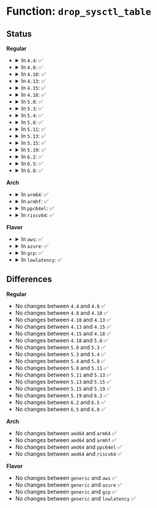 # Function: <code>drop_sysctl_table</code>

## Status
<b>Regular</b>
<ul>
<li>
<details>
<summary>In <code>4.4</code>: ✅</summary>

```c
void drop_sysctl_table(struct ctl_table_header *header);
```

**Collision:** Unique Static

**Inline:** No

**Transformation:** False

**Instances:**

```
In fs/proc/proc_sysctl.c (ffffffff81284840)
Location: fs/proc/proc_sysctl.c:1544
Inline: False
Direct callers:
  - fs/proc/proc_sysctl.c:put_links
  - fs/proc/proc_sysctl.c:drop_sysctl_table
  - fs/proc/proc_sysctl.c:unregister_sysctl_table
  - fs/proc/proc_sysctl.c:insert_header
  - fs/proc/proc_sysctl.c:insert_header
  - fs/proc/proc_sysctl.c:insert_header
  - fs/proc/proc_sysctl.c:__register_sysctl_table
  - fs/proc/proc_sysctl.c:__register_sysctl_table
  - fs/proc/proc_sysctl.c:__register_sysctl_table
  - fs/proc/proc_sysctl.c:__register_sysctl_table
  - fs/proc/proc_sysctl.c:__register_sysctl_table
```
**Symbols:**

```
ffffffff81284840-ffffffff8128491b: drop_sysctl_table (STB_LOCAL)
```
</details>
</li>
<li>
<details>
<summary>In <code>4.8</code>: ✅</summary>

```c
void drop_sysctl_table(struct ctl_table_header *header);
```

**Collision:** Unique Static

**Inline:** No

**Transformation:** False

**Instances:**

```
In fs/proc/proc_sysctl.c (ffffffff812b1910)
Location: fs/proc/proc_sysctl.c:1550
Inline: False
Direct callers:
  - fs/proc/proc_sysctl.c:unregister_sysctl_table
  - fs/proc/proc_sysctl.c:drop_sysctl_table
  - fs/proc/proc_sysctl.c:put_links
  - fs/proc/proc_sysctl.c:__register_sysctl_table
  - fs/proc/proc_sysctl.c:__register_sysctl_table
  - fs/proc/proc_sysctl.c:__register_sysctl_table
  - fs/proc/proc_sysctl.c:__register_sysctl_table
  - fs/proc/proc_sysctl.c:__register_sysctl_table
  - fs/proc/proc_sysctl.c:__register_sysctl_table
  - fs/proc/proc_sysctl.c:__register_sysctl_table
  - fs/proc/proc_sysctl.c:insert_header
  - fs/proc/proc_sysctl.c:insert_header
  - fs/proc/proc_sysctl.c:insert_header
```
**Symbols:**

```
ffffffff812b1910-ffffffff812b19eb: drop_sysctl_table (STB_LOCAL)
```
</details>
</li>
<li>
<details>
<summary>In <code>4.10</code>: ✅</summary>

```c
void drop_sysctl_table(struct ctl_table_header *header);
```

**Collision:** Unique Static

**Inline:** No

**Transformation:** False

**Instances:**

```
In fs/proc/proc_sysctl.c (ffffffff812c71b0)
Location: fs/proc/proc_sysctl.c:1556
Inline: False
Direct callers:
  - fs/proc/proc_sysctl.c:unregister_sysctl_table
  - fs/proc/proc_sysctl.c:drop_sysctl_table
  - fs/proc/proc_sysctl.c:put_links
  - fs/proc/proc_sysctl.c:__register_sysctl_table
  - fs/proc/proc_sysctl.c:__register_sysctl_table
  - fs/proc/proc_sysctl.c:__register_sysctl_table
  - fs/proc/proc_sysctl.c:__register_sysctl_table
  - fs/proc/proc_sysctl.c:__register_sysctl_table
  - fs/proc/proc_sysctl.c:__register_sysctl_table
  - fs/proc/proc_sysctl.c:__register_sysctl_table
  - fs/proc/proc_sysctl.c:insert_header
  - fs/proc/proc_sysctl.c:insert_header
  - fs/proc/proc_sysctl.c:insert_header
```
**Symbols:**

```
ffffffff812c71b0-ffffffff812c728b: drop_sysctl_table (STB_LOCAL)
```
</details>
</li>
<li>
<details>
<summary>In <code>4.13</code>: ✅</summary>

```c
void drop_sysctl_table(struct ctl_table_header *header);
```

**Collision:** Unique Static

**Inline:** No

**Transformation:** False

**Instances:**

```
In fs/proc/proc_sysctl.c (ffffffff812d4340)
Location: fs/proc/proc_sysctl.c:1620
Inline: False
Direct callers:
  - fs/proc/proc_sysctl.c:drop_sysctl_table
  - fs/proc/proc_sysctl.c:put_links
  - fs/proc/proc_sysctl.c:__register_sysctl_table
  - fs/proc/proc_sysctl.c:__register_sysctl_table
  - fs/proc/proc_sysctl.c:__register_sysctl_table
  - fs/proc/proc_sysctl.c:__register_sysctl_table
  - fs/proc/proc_sysctl.c:__register_sysctl_table
  - fs/proc/proc_sysctl.c:insert_header
  - fs/proc/proc_sysctl.c:insert_header
  - fs/proc/proc_sysctl.c:insert_header
  - fs/proc/proc_sysctl.c:insert_header
  - fs/proc/proc_sysctl.c:insert_header
```
**Symbols:**

```
ffffffff812d4340-ffffffff812d44f4: drop_sysctl_table (STB_LOCAL)
```
</details>
</li>
<li>
<details>
<summary>In <code>4.15</code>: ✅</summary>

```c
void drop_sysctl_table(struct ctl_table_header *header);
```

**Collision:** Unique Static

**Inline:** No

**Transformation:** False

**Instances:**

```
In fs/proc/proc_sysctl.c (ffffffff812f8b70)
Location: fs/proc/proc_sysctl.c:1621
Inline: False
Direct callers:
  - fs/proc/proc_sysctl.c:drop_sysctl_table
  - fs/proc/proc_sysctl.c:put_links
  - fs/proc/proc_sysctl.c:__register_sysctl_table
  - fs/proc/proc_sysctl.c:__register_sysctl_table
  - fs/proc/proc_sysctl.c:__register_sysctl_table
  - fs/proc/proc_sysctl.c:__register_sysctl_table
  - fs/proc/proc_sysctl.c:__register_sysctl_table
  - fs/proc/proc_sysctl.c:insert_header
  - fs/proc/proc_sysctl.c:insert_header
  - fs/proc/proc_sysctl.c:insert_header
  - fs/proc/proc_sysctl.c:insert_header
  - fs/proc/proc_sysctl.c:insert_header
```
**Symbols:**

```
ffffffff812f8b70-ffffffff812f8d24: drop_sysctl_table (STB_LOCAL)
```
</details>
</li>
<li>
<details>
<summary>In <code>4.18</code>: ✅</summary>

```c
void drop_sysctl_table(struct ctl_table_header *header);
```

**Collision:** Unique Static

**Inline:** No

**Transformation:** False

**Instances:**

```
In fs/proc/proc_sysctl.c (ffffffff81326470)
Location: fs/proc/proc_sysctl.c:1623
Inline: False
Direct callers:
  - fs/proc/proc_sysctl.c:unregister_sysctl_table
  - fs/proc/proc_sysctl.c:drop_sysctl_table
  - fs/proc/proc_sysctl.c:put_links
  - fs/proc/proc_sysctl.c:__register_sysctl_table
  - fs/proc/proc_sysctl.c:__register_sysctl_table
  - fs/proc/proc_sysctl.c:__register_sysctl_table
  - fs/proc/proc_sysctl.c:__register_sysctl_table
  - fs/proc/proc_sysctl.c:__register_sysctl_table
  - fs/proc/proc_sysctl.c:insert_header
  - fs/proc/proc_sysctl.c:insert_header
  - fs/proc/proc_sysctl.c:insert_header
  - fs/proc/proc_sysctl.c:insert_header
  - fs/proc/proc_sysctl.c:insert_header
```
**Symbols:**

```
ffffffff81326470-ffffffff8132661b: drop_sysctl_table (STB_LOCAL)
```
</details>
</li>
<li>
<details>
<summary>In <code>5.0</code>: ✅</summary>

```c
void drop_sysctl_table(struct ctl_table_header *header);
```

**Collision:** Unique Static

**Inline:** No

**Transformation:** False

**Instances:**

```
In fs/proc/proc_sysctl.c (ffffffff8133d340)
Location: fs/proc/proc_sysctl.c:1622
Inline: False
Direct callers:
  - fs/proc/proc_sysctl.c:unregister_sysctl_table
  - fs/proc/proc_sysctl.c:drop_sysctl_table
  - fs/proc/proc_sysctl.c:put_links
  - fs/proc/proc_sysctl.c:__register_sysctl_table
  - fs/proc/proc_sysctl.c:__register_sysctl_table
  - fs/proc/proc_sysctl.c:__register_sysctl_table
  - fs/proc/proc_sysctl.c:__register_sysctl_table
  - fs/proc/proc_sysctl.c:__register_sysctl_table
  - fs/proc/proc_sysctl.c:insert_header
  - fs/proc/proc_sysctl.c:insert_header
  - fs/proc/proc_sysctl.c:insert_header
  - fs/proc/proc_sysctl.c:insert_header
  - fs/proc/proc_sysctl.c:insert_header
```
**Symbols:**

```
ffffffff8133d340-ffffffff8133d4f2: drop_sysctl_table (STB_LOCAL)
```
</details>
</li>
<li>
<details>
<summary>In <code>5.3</code>: ✅</summary>

```c
void drop_sysctl_table(struct ctl_table_header *header);
```

**Collision:** Unique Static

**Inline:** No

**Transformation:** False

**Instances:**

```
In fs/proc/proc_sysctl.c (ffffffff81365650)
Location: fs/proc/proc_sysctl.c:1647
Inline: False
Direct callers:
  - fs/proc/proc_sysctl.c:unregister_sysctl_table
  - fs/proc/proc_sysctl.c:drop_sysctl_table
  - fs/proc/proc_sysctl.c:put_links
  - fs/proc/proc_sysctl.c:__register_sysctl_table
  - fs/proc/proc_sysctl.c:__register_sysctl_table
  - fs/proc/proc_sysctl.c:__register_sysctl_table
  - fs/proc/proc_sysctl.c:__register_sysctl_table
  - fs/proc/proc_sysctl.c:__register_sysctl_table
  - fs/proc/proc_sysctl.c:insert_header
  - fs/proc/proc_sysctl.c:insert_header
  - fs/proc/proc_sysctl.c:insert_header
  - fs/proc/proc_sysctl.c:insert_header
  - fs/proc/proc_sysctl.c:insert_header
```
**Symbols:**

```
ffffffff81365650-ffffffff813657fb: drop_sysctl_table (STB_LOCAL)
```
</details>
</li>
<li>
<details>
<summary>In <code>5.4</code>: ✅</summary>

```c
void drop_sysctl_table(struct ctl_table_header *header);
```

**Collision:** Unique Static

**Inline:** No

**Transformation:** False

**Instances:**

```
In fs/proc/proc_sysctl.c (ffffffff8137d8e0)
Location: fs/proc/proc_sysctl.c:1647
Inline: False
Direct callers:
  - fs/proc/proc_sysctl.c:unregister_sysctl_table
  - fs/proc/proc_sysctl.c:drop_sysctl_table
  - fs/proc/proc_sysctl.c:put_links
  - fs/proc/proc_sysctl.c:__register_sysctl_table
  - fs/proc/proc_sysctl.c:__register_sysctl_table
  - fs/proc/proc_sysctl.c:__register_sysctl_table
  - fs/proc/proc_sysctl.c:__register_sysctl_table
  - fs/proc/proc_sysctl.c:__register_sysctl_table
  - fs/proc/proc_sysctl.c:insert_header
  - fs/proc/proc_sysctl.c:insert_header
  - fs/proc/proc_sysctl.c:insert_header
  - fs/proc/proc_sysctl.c:insert_header
  - fs/proc/proc_sysctl.c:insert_header
```
**Symbols:**

```
ffffffff8137d8e0-ffffffff8137da8b: drop_sysctl_table (STB_LOCAL)
```
</details>
</li>
<li>
<details>
<summary>In <code>5.8</code>: ✅</summary>

```c
void drop_sysctl_table(struct ctl_table_header *header);
```

**Collision:** Unique Static

**Inline:** No

**Transformation:** False

**Instances:**

```
In fs/proc/proc_sysctl.c (ffffffff813c7ee0)
Location: fs/proc/proc_sysctl.c:1630
Inline: False
Direct callers:
  - fs/proc/proc_sysctl.c:drop_sysctl_table
  - fs/proc/proc_sysctl.c:put_links
  - fs/proc/proc_sysctl.c:__register_sysctl_table
  - fs/proc/proc_sysctl.c:__register_sysctl_table
  - fs/proc/proc_sysctl.c:get_subdir
  - fs/proc/proc_sysctl.c:get_subdir
  - fs/proc/proc_sysctl.c:get_subdir
  - fs/proc/proc_sysctl.c:get_subdir
  - fs/proc/proc_sysctl.c:get_subdir
  - fs/proc/proc_sysctl.c:get_subdir
  - fs/proc/proc_sysctl.c:insert_header
  - fs/proc/proc_sysctl.c:insert_header
  - fs/proc/proc_sysctl.c:insert_header
  - fs/proc/proc_sysctl.c:insert_header
  - fs/proc/proc_sysctl.c:insert_header
```
**Symbols:**

```
ffffffff813c7ee0-ffffffff813c802f: drop_sysctl_table (STB_LOCAL)
```
</details>
</li>
<li>
<details>
<summary>In <code>5.11</code>: ✅</summary>

```c
void drop_sysctl_table(struct ctl_table_header *header);
```

**Collision:** Unique Static

**Inline:** No

**Transformation:** False

**Instances:**

```
In fs/proc/proc_sysctl.c (ffffffff813d9ed0)
Location: fs/proc/proc_sysctl.c:1630
Inline: False
Direct callers:
  - fs/proc/proc_sysctl.c:drop_sysctl_table
  - fs/proc/proc_sysctl.c:put_links
  - fs/proc/proc_sysctl.c:__register_sysctl_table
  - fs/proc/proc_sysctl.c:__register_sysctl_table
  - fs/proc/proc_sysctl.c:get_subdir
  - fs/proc/proc_sysctl.c:get_subdir
  - fs/proc/proc_sysctl.c:get_subdir
  - fs/proc/proc_sysctl.c:get_subdir
  - fs/proc/proc_sysctl.c:get_subdir
  - fs/proc/proc_sysctl.c:get_subdir
  - fs/proc/proc_sysctl.c:insert_header
  - fs/proc/proc_sysctl.c:insert_header
  - fs/proc/proc_sysctl.c:insert_header
  - fs/proc/proc_sysctl.c:insert_header
  - fs/proc/proc_sysctl.c:insert_header
```
**Symbols:**

```
ffffffff813d9ed0-ffffffff813da01f: drop_sysctl_table (STB_LOCAL)
```
</details>
</li>
<li>
<details>
<summary>In <code>5.13</code>: ✅</summary>

```c
void drop_sysctl_table(struct ctl_table_header *header);
```

**Collision:** Unique Static

**Inline:** No

**Transformation:** False

**Instances:**

```
In fs/proc/proc_sysctl.c (ffffffff813e0d20)
Location: fs/proc/proc_sysctl.c:1634
Inline: False
Direct callers:
  - fs/proc/proc_sysctl.c:drop_sysctl_table
  - fs/proc/proc_sysctl.c:put_links
  - fs/proc/proc_sysctl.c:__register_sysctl_table
  - fs/proc/proc_sysctl.c:__register_sysctl_table
  - fs/proc/proc_sysctl.c:__register_sysctl_table
  - fs/proc/proc_sysctl.c:__register_sysctl_table
  - fs/proc/proc_sysctl.c:__register_sysctl_table
  - fs/proc/proc_sysctl.c:__register_sysctl_table
  - fs/proc/proc_sysctl.c:__register_sysctl_table
  - fs/proc/proc_sysctl.c:__register_sysctl_table
  - fs/proc/proc_sysctl.c:insert_header
  - fs/proc/proc_sysctl.c:insert_header
  - fs/proc/proc_sysctl.c:insert_header
  - fs/proc/proc_sysctl.c:insert_header
  - fs/proc/proc_sysctl.c:insert_header
```
**Symbols:**

```
ffffffff813e0d20-ffffffff813e0e6f: drop_sysctl_table (STB_LOCAL)
```
</details>
</li>
<li>
<details>
<summary>In <code>5.15</code>: ✅</summary>

```c
void drop_sysctl_table(struct ctl_table_header *header);
```

**Collision:** Unique Static

**Inline:** No

**Transformation:** False

**Instances:**

```
In fs/proc/proc_sysctl.c (ffffffff814327d0)
Location: fs/proc/proc_sysctl.c:1634
Inline: False
Direct callers:
  - fs/proc/proc_sysctl.c:drop_sysctl_table
  - fs/proc/proc_sysctl.c:put_links
  - fs/proc/proc_sysctl.c:__register_sysctl_table
  - fs/proc/proc_sysctl.c:__register_sysctl_table
  - fs/proc/proc_sysctl.c:__register_sysctl_table
  - fs/proc/proc_sysctl.c:__register_sysctl_table
  - fs/proc/proc_sysctl.c:__register_sysctl_table
  - fs/proc/proc_sysctl.c:__register_sysctl_table
  - fs/proc/proc_sysctl.c:__register_sysctl_table
  - fs/proc/proc_sysctl.c:__register_sysctl_table
  - fs/proc/proc_sysctl.c:insert_header
  - fs/proc/proc_sysctl.c:insert_header
  - fs/proc/proc_sysctl.c:insert_header
  - fs/proc/proc_sysctl.c:insert_header
  - fs/proc/proc_sysctl.c:insert_header
```
**Symbols:**

```
ffffffff814327d0-ffffffff8143291f: drop_sysctl_table (STB_LOCAL)
```
</details>
</li>
<li>
<details>
<summary>In <code>5.19</code>: ✅</summary>

```c
void drop_sysctl_table(struct ctl_table_header *header);
```

**Collision:** Unique Static

**Inline:** No

**Transformation:** False

**Instances:**

```
In fs/proc/proc_sysctl.c (ffffffff814abe30)
Location: fs/proc/proc_sysctl.c:1703
Inline: False
Direct callers:
  - fs/proc/proc_sysctl.c:drop_sysctl_table
  - fs/proc/proc_sysctl.c:put_links
  - fs/proc/proc_sysctl.c:__register_sysctl_table
  - fs/proc/proc_sysctl.c:__register_sysctl_table
  - fs/proc/proc_sysctl.c:__register_sysctl_table
  - fs/proc/proc_sysctl.c:__register_sysctl_table
  - fs/proc/proc_sysctl.c:__register_sysctl_table
  - fs/proc/proc_sysctl.c:__register_sysctl_table
  - fs/proc/proc_sysctl.c:__register_sysctl_table
  - fs/proc/proc_sysctl.c:__register_sysctl_table
  - fs/proc/proc_sysctl.c:__register_sysctl_table
  - fs/proc/proc_sysctl.c:__register_sysctl_table
  - fs/proc/proc_sysctl.c:insert_header
  - fs/proc/proc_sysctl.c:insert_header
  - fs/proc/proc_sysctl.c:insert_header
  - fs/proc/proc_sysctl.c:insert_header
  - fs/proc/proc_sysctl.c:insert_header
```
**Symbols:**

```
ffffffff814abe30-ffffffff814abfb0: drop_sysctl_table (STB_LOCAL)
```
</details>
</li>
<li>
<details>
<summary>In <code>6.2</code>: ✅</summary>

```c
void drop_sysctl_table(struct ctl_table_header *header);
```

**Collision:** Unique Static

**Inline:** No

**Transformation:** False

**Instances:**

```
In fs/proc/proc_sysctl.c (ffffffff81542610)
Location: fs/proc/proc_sysctl.c:1702
Inline: False
Direct callers:
  - fs/proc/proc_sysctl.c:drop_sysctl_table
  - fs/proc/proc_sysctl.c:put_links
  - fs/proc/proc_sysctl.c:__register_sysctl_table
  - fs/proc/proc_sysctl.c:__register_sysctl_table
  - fs/proc/proc_sysctl.c:__register_sysctl_table
  - fs/proc/proc_sysctl.c:__register_sysctl_table
  - fs/proc/proc_sysctl.c:__register_sysctl_table
  - fs/proc/proc_sysctl.c:__register_sysctl_table
  - fs/proc/proc_sysctl.c:__register_sysctl_table
  - fs/proc/proc_sysctl.c:__register_sysctl_table
  - fs/proc/proc_sysctl.c:insert_header
  - fs/proc/proc_sysctl.c:insert_header
  - fs/proc/proc_sysctl.c:insert_header
  - fs/proc/proc_sysctl.c:insert_header
  - fs/proc/proc_sysctl.c:insert_header
```
**Symbols:**

```
ffffffff81542610-ffffffff81542790: drop_sysctl_table (STB_LOCAL)
```
</details>
</li>
<li>
<details>
<summary>In <code>6.5</code>: ✅</summary>

```c
void drop_sysctl_table(struct ctl_table_header *header);
```

**Collision:** Unique Static

**Inline:** No

**Transformation:** False

**Instances:**

```
In fs/proc/proc_sysctl.c (ffffffff8157a770)
Location: fs/proc/proc_sysctl.c:1493
Inline: False
Direct callers:
  - fs/proc/proc_sysctl.c:drop_sysctl_table
  - fs/proc/proc_sysctl.c:put_links
  - fs/proc/proc_sysctl.c:__register_sysctl_table
  - fs/proc/proc_sysctl.c:__register_sysctl_table
  - fs/proc/proc_sysctl.c:sysctl_mkdir_p
  - fs/proc/proc_sysctl.c:sysctl_mkdir_p
  - fs/proc/proc_sysctl.c:sysctl_mkdir_p
  - fs/proc/proc_sysctl.c:sysctl_mkdir_p
  - fs/proc/proc_sysctl.c:sysctl_mkdir_p
  - fs/proc/proc_sysctl.c:insert_header
  - fs/proc/proc_sysctl.c:insert_header
  - fs/proc/proc_sysctl.c:insert_header
  - fs/proc/proc_sysctl.c:insert_header
  - fs/proc/proc_sysctl.c:insert_header
```
**Symbols:**

```
ffffffff8157a770-ffffffff8157a8f2: drop_sysctl_table (STB_LOCAL)
```
</details>
</li>
<li>
<details>
<summary>In <code>6.8</code>: ✅</summary>

```c
void drop_sysctl_table(struct ctl_table_header *header);
```

**Collision:** Unique Static

**Inline:** No

**Transformation:** False

**Instances:**

```
In fs/proc/proc_sysctl.c (ffffffff815b3090)
Location: fs/proc/proc_sysctl.c:1489
Inline: False
Direct callers:
  - fs/proc/proc_sysctl.c:drop_sysctl_table
  - fs/proc/proc_sysctl.c:put_links
  - fs/proc/proc_sysctl.c:__register_sysctl_table
  - fs/proc/proc_sysctl.c:__register_sysctl_table
  - fs/proc/proc_sysctl.c:sysctl_mkdir_p
  - fs/proc/proc_sysctl.c:sysctl_mkdir_p
  - fs/proc/proc_sysctl.c:sysctl_mkdir_p
  - fs/proc/proc_sysctl.c:sysctl_mkdir_p
  - fs/proc/proc_sysctl.c:sysctl_mkdir_p
  - fs/proc/proc_sysctl.c:insert_header
  - fs/proc/proc_sysctl.c:insert_header
  - fs/proc/proc_sysctl.c:insert_header
  - fs/proc/proc_sysctl.c:insert_header
  - fs/proc/proc_sysctl.c:insert_header
```
**Symbols:**

```
ffffffff815b3090-ffffffff815b31d6: drop_sysctl_table (STB_LOCAL)
```
</details>
</li>
</ul>
<b>Arch</b>
<ul>
<li>
<details>
<summary>In <code>arm64</code>: ✅</summary>

```c
void drop_sysctl_table(struct ctl_table_header *header);
```

**Collision:** Unique Static

**Inline:** No

**Transformation:** False

**Instances:**

```
In fs/proc/proc_sysctl.c (ffff80001044a958)
Location: fs/proc/proc_sysctl.c:1647
Inline: False
Direct callers:
  - fs/proc/proc_sysctl.c:unregister_sysctl_table
  - fs/proc/proc_sysctl.c:drop_sysctl_table
  - fs/proc/proc_sysctl.c:put_links
  - fs/proc/proc_sysctl.c:__register_sysctl_table
  - fs/proc/proc_sysctl.c:__register_sysctl_table
  - fs/proc/proc_sysctl.c:__register_sysctl_table
  - fs/proc/proc_sysctl.c:__register_sysctl_table
  - fs/proc/proc_sysctl.c:__register_sysctl_table
  - fs/proc/proc_sysctl.c:__register_sysctl_table
  - fs/proc/proc_sysctl.c:__register_sysctl_table
  - fs/proc/proc_sysctl.c:__register_sysctl_table
  - fs/proc/proc_sysctl.c:insert_header
  - fs/proc/proc_sysctl.c:insert_header
  - fs/proc/proc_sysctl.c:insert_header
  - fs/proc/proc_sysctl.c:insert_header
  - fs/proc/proc_sysctl.c:insert_header
```
**Symbols:**

```
ffff80001044a958-ffff80001044abe0: drop_sysctl_table (STB_LOCAL)
```
</details>
</li>
<li>
<details>
<summary>In <code>armhf</code>: ✅</summary>

```c
void drop_sysctl_table(struct ctl_table_header *header);
```

**Collision:** Unique Static

**Inline:** No

**Transformation:** False

**Instances:**

```
In fs/proc/proc_sysctl.c (c060f814)
Location: fs/proc/proc_sysctl.c:1647
Inline: False
Direct callers:
  - fs/proc/proc_sysctl.c:unregister_sysctl_table
  - fs/proc/proc_sysctl.c:drop_sysctl_table
  - fs/proc/proc_sysctl.c:put_links
  - fs/proc/proc_sysctl.c:__register_sysctl_table
  - fs/proc/proc_sysctl.c:__register_sysctl_table
  - fs/proc/proc_sysctl.c:__register_sysctl_table
  - fs/proc/proc_sysctl.c:__register_sysctl_table
  - fs/proc/proc_sysctl.c:__register_sysctl_table
  - fs/proc/proc_sysctl.c:insert_header
  - fs/proc/proc_sysctl.c:insert_header
  - fs/proc/proc_sysctl.c:insert_header
  - fs/proc/proc_sysctl.c:insert_header
  - fs/proc/proc_sysctl.c:insert_header
```
**Symbols:**

```
c060f814-c060fa34: drop_sysctl_table (STB_LOCAL)
```
</details>
</li>
<li>
<details>
<summary>In <code>ppc64el</code>: ✅</summary>

```c
void drop_sysctl_table(struct ctl_table_header *header);
```

**Collision:** Unique Static

**Inline:** No

**Transformation:** False

**Instances:**

```
In fs/proc/proc_sysctl.c (c000000000561080)
Location: fs/proc/proc_sysctl.c:1647
Inline: False
Direct callers:
  - fs/proc/proc_sysctl.c:unregister_sysctl_table
  - fs/proc/proc_sysctl.c:put_links
  - fs/proc/proc_sysctl.c:__register_sysctl_table
  - fs/proc/proc_sysctl.c:__register_sysctl_table
  - fs/proc/proc_sysctl.c:__register_sysctl_table
  - fs/proc/proc_sysctl.c:__register_sysctl_table
  - fs/proc/proc_sysctl.c:__register_sysctl_table
  - fs/proc/proc_sysctl.c:insert_header
  - fs/proc/proc_sysctl.c:insert_header
  - fs/proc/proc_sysctl.c:insert_header
  - fs/proc/proc_sysctl.c:insert_header
```
**Symbols:**

```
c000000000561080-c0000000005613f0: drop_sysctl_table (STB_LOCAL)
```
</details>
</li>
<li>
<details>
<summary>In <code>riscv64</code>: ✅</summary>

```c
void drop_sysctl_table(struct ctl_table_header *header);
```

**Collision:** Unique Static

**Inline:** No

**Transformation:** False

**Instances:**

```
In fs/proc/proc_sysctl.c (ffffffe0002dfcc0)
Location: fs/proc/proc_sysctl.c:1647
Inline: False
Direct callers:
  - fs/proc/proc_sysctl.c:unregister_sysctl_table
  - fs/proc/proc_sysctl.c:drop_sysctl_table
  - fs/proc/proc_sysctl.c:put_links
  - fs/proc/proc_sysctl.c:__register_sysctl_table
  - fs/proc/proc_sysctl.c:__register_sysctl_table
  - fs/proc/proc_sysctl.c:__register_sysctl_table
  - fs/proc/proc_sysctl.c:__register_sysctl_table
  - fs/proc/proc_sysctl.c:__register_sysctl_table
  - fs/proc/proc_sysctl.c:insert_header
  - fs/proc/proc_sysctl.c:insert_header
  - fs/proc/proc_sysctl.c:insert_header
  - fs/proc/proc_sysctl.c:insert_header
  - fs/proc/proc_sysctl.c:insert_header
```
**Symbols:**

```
ffffffe0002dfcc0-ffffffe0002dfef2: drop_sysctl_table (STB_LOCAL)
```
</details>
</li>
</ul>
<b>Flavor</b>
<ul>
<li>
<details>
<summary>In <code>aws</code>: ✅</summary>

```c
void drop_sysctl_table(struct ctl_table_header *header);
```

**Collision:** Unique Static

**Inline:** No

**Transformation:** False

**Instances:**

```
In fs/proc/proc_sysctl.c (ffffffff81375ec0)
Location: fs/proc/proc_sysctl.c:1647
Inline: False
Direct callers:
  - fs/proc/proc_sysctl.c:unregister_sysctl_table
  - fs/proc/proc_sysctl.c:drop_sysctl_table
  - fs/proc/proc_sysctl.c:put_links
  - fs/proc/proc_sysctl.c:__register_sysctl_table
  - fs/proc/proc_sysctl.c:__register_sysctl_table
  - fs/proc/proc_sysctl.c:__register_sysctl_table
  - fs/proc/proc_sysctl.c:__register_sysctl_table
  - fs/proc/proc_sysctl.c:__register_sysctl_table
  - fs/proc/proc_sysctl.c:insert_header
  - fs/proc/proc_sysctl.c:insert_header
  - fs/proc/proc_sysctl.c:insert_header
  - fs/proc/proc_sysctl.c:insert_header
  - fs/proc/proc_sysctl.c:insert_header
```
**Symbols:**

```
ffffffff81375ec0-ffffffff8137606b: drop_sysctl_table (STB_LOCAL)
```
</details>
</li>
<li>
<details>
<summary>In <code>azure</code>: ✅</summary>

```c
void drop_sysctl_table(struct ctl_table_header *header);
```

**Collision:** Unique Static

**Inline:** No

**Transformation:** False

**Instances:**

```
In fs/proc/proc_sysctl.c (ffffffff81366990)
Location: fs/proc/proc_sysctl.c:1647
Inline: False
Direct callers:
  - fs/proc/proc_sysctl.c:unregister_sysctl_table
  - fs/proc/proc_sysctl.c:drop_sysctl_table
  - fs/proc/proc_sysctl.c:put_links
  - fs/proc/proc_sysctl.c:__register_sysctl_table
  - fs/proc/proc_sysctl.c:__register_sysctl_table
  - fs/proc/proc_sysctl.c:__register_sysctl_table
  - fs/proc/proc_sysctl.c:__register_sysctl_table
  - fs/proc/proc_sysctl.c:__register_sysctl_table
  - fs/proc/proc_sysctl.c:insert_header
  - fs/proc/proc_sysctl.c:insert_header
  - fs/proc/proc_sysctl.c:insert_header
  - fs/proc/proc_sysctl.c:insert_header
  - fs/proc/proc_sysctl.c:insert_header
```
**Symbols:**

```
ffffffff81366990-ffffffff81366b3b: drop_sysctl_table (STB_LOCAL)
```
</details>
</li>
<li>
<details>
<summary>In <code>gcp</code>: ✅</summary>

```c
void drop_sysctl_table(struct ctl_table_header *header);
```

**Collision:** Unique Static

**Inline:** No

**Transformation:** False

**Instances:**

```
In fs/proc/proc_sysctl.c (ffffffff81373990)
Location: fs/proc/proc_sysctl.c:1647
Inline: False
Direct callers:
  - fs/proc/proc_sysctl.c:unregister_sysctl_table
  - fs/proc/proc_sysctl.c:drop_sysctl_table
  - fs/proc/proc_sysctl.c:put_links
  - fs/proc/proc_sysctl.c:__register_sysctl_table
  - fs/proc/proc_sysctl.c:__register_sysctl_table
  - fs/proc/proc_sysctl.c:__register_sysctl_table
  - fs/proc/proc_sysctl.c:__register_sysctl_table
  - fs/proc/proc_sysctl.c:__register_sysctl_table
  - fs/proc/proc_sysctl.c:insert_header
  - fs/proc/proc_sysctl.c:insert_header
  - fs/proc/proc_sysctl.c:insert_header
  - fs/proc/proc_sysctl.c:insert_header
  - fs/proc/proc_sysctl.c:insert_header
```
**Symbols:**

```
ffffffff81373990-ffffffff81373b3b: drop_sysctl_table (STB_LOCAL)
```
</details>
</li>
<li>
<details>
<summary>In <code>lowlatency</code>: ✅</summary>

```c
void drop_sysctl_table(struct ctl_table_header *header);
```

**Collision:** Unique Static

**Inline:** No

**Transformation:** False

**Instances:**

```
In fs/proc/proc_sysctl.c (ffffffff81386f20)
Location: fs/proc/proc_sysctl.c:1647
Inline: False
Direct callers:
  - fs/proc/proc_sysctl.c:unregister_sysctl_table
  - fs/proc/proc_sysctl.c:drop_sysctl_table
  - fs/proc/proc_sysctl.c:put_links
  - fs/proc/proc_sysctl.c:__register_sysctl_table
  - fs/proc/proc_sysctl.c:__register_sysctl_table
  - fs/proc/proc_sysctl.c:__register_sysctl_table
  - fs/proc/proc_sysctl.c:__register_sysctl_table
  - fs/proc/proc_sysctl.c:__register_sysctl_table
  - fs/proc/proc_sysctl.c:__register_sysctl_table
  - fs/proc/proc_sysctl.c:__register_sysctl_table
  - fs/proc/proc_sysctl.c:__register_sysctl_table
  - fs/proc/proc_sysctl.c:insert_header
  - fs/proc/proc_sysctl.c:insert_header
  - fs/proc/proc_sysctl.c:insert_header
  - fs/proc/proc_sysctl.c:insert_header
  - fs/proc/proc_sysctl.c:insert_header
```
**Symbols:**

```
ffffffff81386f20-ffffffff813870de: drop_sysctl_table (STB_LOCAL)
```
</details>
</li>
</ul>

## Differences
<b>Regular</b>
<ul>
<li>
No changes between <code>4.4</code> and <code>4.8</code> ✅
</li>
<li>
No changes between <code>4.8</code> and <code>4.10</code> ✅
</li>
<li>
No changes between <code>4.10</code> and <code>4.13</code> ✅
</li>
<li>
No changes between <code>4.13</code> and <code>4.15</code> ✅
</li>
<li>
No changes between <code>4.15</code> and <code>4.18</code> ✅
</li>
<li>
No changes between <code>4.18</code> and <code>5.0</code> ✅
</li>
<li>
No changes between <code>5.0</code> and <code>5.3</code> ✅
</li>
<li>
No changes between <code>5.3</code> and <code>5.4</code> ✅
</li>
<li>
No changes between <code>5.4</code> and <code>5.8</code> ✅
</li>
<li>
No changes between <code>5.8</code> and <code>5.11</code> ✅
</li>
<li>
No changes between <code>5.11</code> and <code>5.13</code> ✅
</li>
<li>
No changes between <code>5.13</code> and <code>5.15</code> ✅
</li>
<li>
No changes between <code>5.15</code> and <code>5.19</code> ✅
</li>
<li>
No changes between <code>5.19</code> and <code>6.2</code> ✅
</li>
<li>
No changes between <code>6.2</code> and <code>6.5</code> ✅
</li>
<li>
No changes between <code>6.5</code> and <code>6.8</code> ✅
</li>
</ul>
<b>Arch</b>
<ul>
<li>
No changes between <code>amd64</code> and <code>arm64</code> ✅
</li>
<li>
No changes between <code>amd64</code> and <code>armhf</code> ✅
</li>
<li>
No changes between <code>amd64</code> and <code>ppc64el</code> ✅
</li>
<li>
No changes between <code>amd64</code> and <code>riscv64</code> ✅
</li>
</ul>
<b>Flavor</b>
<ul>
<li>
No changes between <code>generic</code> and <code>aws</code> ✅
</li>
<li>
No changes between <code>generic</code> and <code>azure</code> ✅
</li>
<li>
No changes between <code>generic</code> and <code>gcp</code> ✅
</li>
<li>
No changes between <code>generic</code> and <code>lowlatency</code> ✅
</li>
</ul>
